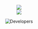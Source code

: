<p align="center">
  <a target="_blank" href="https://yazdipour.com/">
    <img src="https://img.shields.io/badge/my%20website-333333?style=for-the-badge&logo=sitepoint" />
  </a>
  <br>
  <a target="_blank" href="http://yazdipour.github.io/cv/">
    <img src="https://img.shields.io/badge/view-my Resume-orange?style=for-the-badge&logo=monogram" />
  </a>
  <br>
<!--   <a target="_blank" href="http://yazdipour.github.io/notes/">
    <img src="https://img.shields.io/badge/view-MY%20NOTEBOOK-7719AA?style=for-the-badge&logo=notion" alt="My notes" />
  </a> -->
</p>
<p align="center">
    <img src="https://media.tenor.com/bdHtTkZFGTIAAAAC/developers.gif" alt="Developers">
</p>

<!-- <p align="center"><img width="50%" src="https://github-readme-stats.vercel.app/api?username=yazdipour&show_icons=true" /></p> -->
<!--
### Hi there 👋

- 🅱 I’m currently busy with my internship.
- 💚 Software Development
- 📫 How to reach me: 
- 🌱 I’m currently learning some data science stuff
- 👯 I’m looking to collaborate on ...
- 🤔 I’m looking for help with ...
- 💬 Ask me about ...
- 😄 Pronouns: ...
- ⚡ Fun fact: ...

-->
